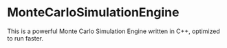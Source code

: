 # MonteCarloSimulationEngine
This is a powerful Monte Carlo Simulation Engine written in C++, optimized to run faster.

